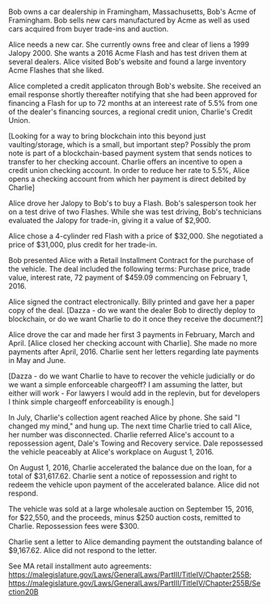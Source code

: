 Bob owns a car dealership in Framingham, Massachusetts, Bob's Acme of Framingham. Bob sells new cars manufactured by Acme as well as used cars acquired from buyer trade-ins and auction. 

Alice needs a new car. She currently owns free and clear of liens a 1999 Jalopy 2000. She wants a 2016 Acme Flash and has test driven them at several dealers. Alice visited Bob's website and found a large inventory Acme Flashes that she liked. 

Alice completed a credit applicaton through Bob's website. She received an email response shortly thereafter notifying that she had been approved for financing a Flash for up to 72 months at an intereest rate of 5.5% from one of the dealer's financing sources, a regional credit union, Charlie's Credit Union. 

[Looking for a way to bring blockchain into this beyond just vaulting/storage, which is a small, but important step? Possibly the prom note is part of a blockchain-based payment system that sends notices to transfer to her checking account. Charlie offers an incentive to open a credit union checking account. In order to reduce her rate to 5.5%, Alice opens a checking account from which her payment is direct debited by Charlie]

Alice drove her Jalopy to Bob's to buy a Flash. Bob's salesperson took her on a test drive of two Flashes.  While she was test driving, Bob's technicians evaluated the Jalopy for trade-in, giving it a value of $2,900.

Alice chose a 4-cylinder red Flash with a price of $32,000. She negotiated a price of $31,000, plus credit for her trade-in. 

Bob presented Alice with a Retail Installment Contract for the purchase of the vehicle. The deal included the following terms: Purchase price, trade value, interest rate, 72 payment of $459.09 commencing on February 1, 2016.

Alice signed the contract electronically. Billy printed and gave her a paper copy of the deal. [Dazza - do we want the dealer Bob to directly deploy to blockchain, or do we want Charlie to do it once they receive the document?]

Alice drove the car and made her first 3 payments in February, March and April. [Alice closed her checking account with Charlie]. She made no more payments after April, 2016. Charlie sent her letters regarding late payments in May and June. 

[Dazza - do we want Charlie to have to recover the vehicle judicially or do we want a simple enforceable chargeoff? I am assuming the latter, but either will work - For lawyers I would add in the replevin, but for developers I think simple chargeoff enforceability is enough.]

In July, Charlie's collection agent reached Alice by phone. She said "I changed my mind," and hung up. The next time Charlie tried to call Alice, her number was disconnected. Charlie referred Alice's account to a repossession agent, Dale's Towing and Recovery service. Dale repossessed the vehicle peaceably at Alice's workplace on August 1, 2016. 

On August 1, 2016, Charlie accelerated the balance due on the loan, for a total of $31,617.62. Charlie sent a notice of repossession and right to redeem the vehicle upon payment of the accelerated balance. Alice did not respond.

The vehicle was sold at a large wholesale auction on September 15, 2016, for $22,550, and the proceeds, minus $250 auction costs, remitted to Charlie. Repossession fees were $300.

Charlie sent a letter to Alice demanding payment the outstanding balance of $9,167.62.   Alice did not respond to the letter. 

See MA retail installment auto agreements: https://malegislature.gov/Laws/GeneralLaws/PartIII/TitleIV/Chapter255B; https://malegislature.gov/Laws/GeneralLaws/PartIII/TitleIV/Chapter255B/Section20B


